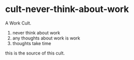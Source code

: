 # cult-never-think-about-work
A Work Cult.

1. never think about work
2. any thoughts about work is work
3. thoughts take time

this is the source of this cult.

